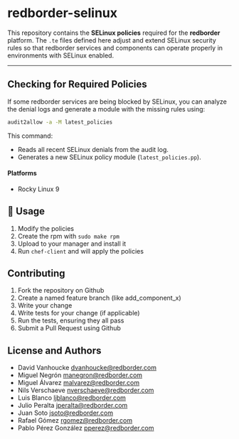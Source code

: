 # redborder-selinux

This repository contains the **SELinux policies** required for the **redborder** platform.
The `.te` files defined here adjust and extend SELinux security rules so that redborder services and components can operate properly in environments with SELinux enabled.

---

## Checking for Required Policies

If some redborder services are being blocked by SELinux, you can analyze the denial logs and generate a module with the missing rules using:

```cmd
audit2allow -a -M latest_policies
```

This command:

- Reads all recent SELinux denials from the audit log.
- Generates a new SELinux policy module (`latest_policies.pp`).

#### Platforms

- Rocky Linux 9

## 🔧 Usage

1. Modify the policies
2. Create the rpm with `sudo make rpm`
3. Upload to your manager and install it
4. Run `chef-client` and will apply the policies

## Contributing

1. Fork the repository on Github
2. Create a named feature branch (like add_component_x)
3. Write your change
4. Write tests for your change (if applicable)
5. Run the tests, ensuring they all pass
6. Submit a Pull Request using Github

## License and Authors

- David Vanhoucke <dvanhoucke@redborder.com>
- Miguel Negrón <manegron@redborder.com>
- Miguel Álvarez <malvarez@redborder.com>
- Nils Verschaeve <nverschaeve@redborder.com>
- Luis Blanco <ljblanco@redborder.com>
- Julio Peralta <jperalta@redborder.com>
- Juan Soto <jsoto@redborder.com>
- Rafael Gómez <rgomez@redborder.com>
- Pablo Pérez González <pperez@redborder.com>
